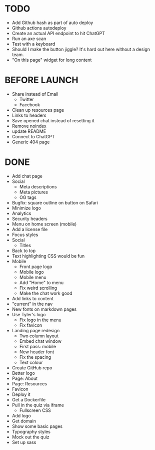# TODO

- Add Github hash as part of auto deploy
- Github actions autodeploy
- Create an actual API endpoint to hit ChatGPT
- Run an axe scan
- Test with a keyboard
- Should I make the button jiggle? It's hard out here without a design team.
- "On this page" widget for long content

# BEFORE LAUNCH

- Share instead of Email
  - Twitter
  - Facebook
- Clean up resources page
- Links to headers
- Save opened chat instead of resetting it
- Remove noindex
- update README
- Connect to ChatGPT
- Generic 404 page

# DONE

- Add chat page
- Social
  - Meta descriptions
  - Meta pictures
  - OG tags
- Bugfix: square outline on button on Safari
- Minimize logo
- Analytics
- Security headers
- Menu on home screen (mobile)
- Add a license file
- Focus styles
- Social
  - Titles
- Back to top
- Text highlighting CSS would be fun
- Mobile
  - Front page logo
  - Mobile logo
  - Mobile menu
  - Add "Home" to menu
  - Fix weird scrolling
  - Make the chat work good
- Add links to content
- "current" in the nav
- New fonts on markdown pages
- Use Tyler's logo
  - Fix logo in the menu
  - Fix favicon
- Landing page redesign
  - Two column layout
  - Embed chat window
  - First pass: mobile
  - New header font
  - Fix the spacing
  - Text colour
- Create GitHub repo
- Better logo
- Page: About
- Page: Resources
- Favicon
- Deploy it
- Get a Dockerfile
- Pull in the quiz via iframe
  - Fullscreen CSS
- Add logo
- Get domain
- Show some basic pages
- Typography styles
- Mock out the quiz
- Set up sass
